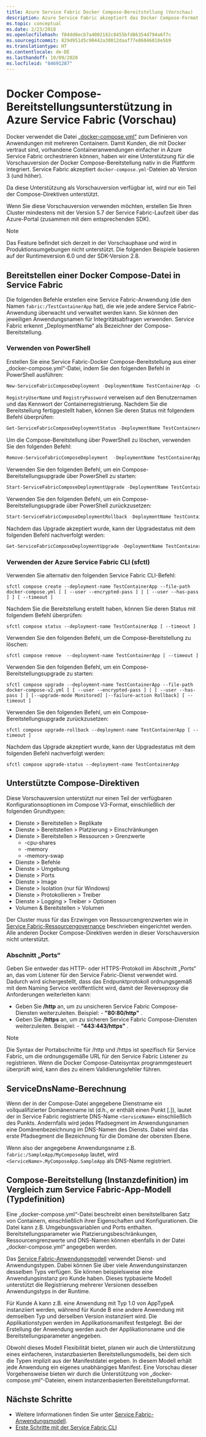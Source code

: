 ```yaml
---
title: Azure Service Fabric Docker Compose-Bereitstellung (Vorschau)
description: Azure Service Fabric akzeptiert das Docker Compose-Format für eine einfachere Orchestrierung vorhandener Container mithilfe von Service Fabric. Diese Unterstützung befindet sich derzeit in der Vorschauphase.
ms.topic: conceptual
ms.date: 2/23/2018
ms.openlocfilehash: f84dd0ecb7a4002182c8455bfd86354d794a6f7c
ms.sourcegitcommit: 829d951d5c90442a38012daaf77e86046018e5b9
ms.translationtype: HT
ms.contentlocale: de-DE
ms.lasthandoff: 10/09/2020
ms.locfileid: "84691287"
---
```

# <a name="docker-compose-deployment-support-in-azure-service-fabric-preview"></a>Docker Compose-Bereitstellungsunterstützung in Azure Service Fabric (Vorschau)

Docker verwendet die Datei [„docker-compose.yml“](https://docs.docker.com/compose) zum Definieren von Anwendungen mit mehreren Containern. Damit Kunden, die mit Docker vertraut sind, vorhandene Containeranwendungen einfacher in Azure Service Fabric orchestrieren können, haben wir eine Unterstützung für die Vorschauversion der Docker Compose-Bereitstellung nativ in die Plattform integriert. Service Fabric akzeptiert `docker-compose.yml`-Dateien ab Version 3 (und höher). 

Da diese Unterstützung als Vorschauversion verfügbar ist, wird nur ein Teil der Compose-Direktiven unterstützt.

Wenn Sie diese Vorschauversion verwenden möchten, erstellen Sie Ihren Cluster mindestens mit der Version 5.7 der Service Fabric-Laufzeit über das Azure-Portal (zusammen mit dem entsprechenden SDK). 

> [!NOTE]
> Das Feature befindet sich derzeit in der Vorschauphase und wird in Produktionsumgebungen nicht unterstützt.
> Die folgenden Beispiele basieren auf der Runtimeversion 6.0 und der SDK-Version 2.8.

## <a name="deploy-a-docker-compose-file-on-service-fabric"></a>Bereitstellen einer Docker Compose-Datei in Service Fabric

Die folgenden Befehle erstellen eine Service Fabric-Anwendung (die den Namen `fabric:/TestContainerApp` hat), die wie jede andere Service Fabric-Anwendung überwacht und verwaltet werden kann. Sie können den jeweiligen Anwendungsnamen für Integritätsabfragen verwenden.
Service Fabric erkennt „DeploymentName“ als Bezeichner der Compose-Bereitstellung.

### <a name="use-powershell"></a>Verwenden von PowerShell

Erstellen Sie eine Service Fabric-Docker Compose-Bereitstellung aus einer „docker-compose.yml“-Datei, indem Sie den folgenden Befehl in PowerShell ausführen:

```powershell
New-ServiceFabricComposeDeployment -DeploymentName TestContainerApp -Compose docker-compose.yml [-RegistryUserName <>] [-RegistryPassword <>] [-PasswordEncrypted]
```

`RegistryUserName` und `RegistryPassword` verweisen auf den Benutzernamen und das Kennwort der Containerregistrierung. Nachdem Sie die Bereitstellung fertiggestellt haben, können Sie deren Status mit folgendem Befehl überprüfen:

```powershell
Get-ServiceFabricComposeDeploymentStatus -DeploymentName TestContainerApp
```

Um die Compose-Bereitstellung über PowerShell zu löschen, verwenden Sie den folgenden Befehl:

```powershell
Remove-ServiceFabricComposeDeployment  -DeploymentName TestContainerApp
```

Verwenden Sie den folgenden Befehl, um ein Compose-Bereitstellungsupgrade über PowerShell zu starten:

```powershell
Start-ServiceFabricComposeDeploymentUpgrade -DeploymentName TestContainerApp -Compose docker-compose-v2.yml -Monitored -FailureAction Rollback
```

Verwenden Sie den folgenden Befehl, um ein Compose-Bereitstellungsupgrade über PowerShell zurückzusetzen:

```powershell
Start-ServiceFabricComposeDeploymentRollback -DeploymentName TestContainerApp
```

Nachdem das Upgrade akzeptiert wurde, kann der Upgradestatus mit dem folgenden Befehl nachverfolgt werden:

```powershell
Get-ServiceFabricComposeDeploymentUpgrade -DeploymentName TestContainerApp
```

### <a name="use-azure-service-fabric-cli-sfctl"></a>Verwenden der Azure Service Fabric CLI (sfctl)

Verwenden Sie alternativ den folgenden Service Fabric CLI-Befehl:

```shell
sfctl compose create --deployment-name TestContainerApp --file-path docker-compose.yml [ [ --user --encrypted-pass ] | [ --user --has-pass ] ] [ --timeout ]
```

Nachdem Sie die Bereitstellung erstellt haben, können Sie deren Status mit folgendem Befehl überprüfen:

```shell
sfctl compose status --deployment-name TestContainerApp [ --timeout ]
```

Verwenden Sie den folgenden Befehl, um die Compose-Bereitstellung zu löschen:

```shell
sfctl compose remove  --deployment-name TestContainerApp [ --timeout ]
```

Verwenden Sie den folgenden Befehl, um ein Compose-Bereitstellungsupgrade zu starten:

```shell
sfctl compose upgrade --deployment-name TestContainerApp --file-path docker-compose-v2.yml [ [ --user --encrypted-pass ] | [ --user --has-pass ] ] [--upgrade-mode Monitored] [--failure-action Rollback] [ --timeout ]
```

Verwenden Sie den folgenden Befehl, um ein Compose-Bereitstellungsupgrade zurückzusetzen:

```shell
sfctl compose upgrade-rollback --deployment-name TestContainerApp [ --timeout ]
```

Nachdem das Upgrade akzeptiert wurde, kann der Upgradestatus mit dem folgenden Befehl nachverfolgt werden:

```shell
sfctl compose upgrade-status --deployment-name TestContainerApp
```

## <a name="supported-compose-directives"></a>Unterstützte Compose-Direktiven

Diese Vorschauversion unterstützt nur einen Teil der verfügbaren Konfigurationsoptionen im Compose V3-Format, einschließlich der folgenden Grundtypen:

* Dienste > Bereitstellen > Replikate
* Dienste > Bereitstellen > Platzierung > Einschränkungen
* Dienste > Bereitstellen > Ressourcen > Grenzwerte
    * -cpu-shares
    * -memory
    * -memory-swap
* Dienste > Befehle
* Dienste > Umgebung
* Dienste > Ports
* Dienste > Image
* Dienste > Isolation (nur für Windows)
* Dienste > Protokollieren > Treiber
* Dienste > Logging > Treiber > Optionen
* Volumen & Bereitstellen > Volumen

Der Cluster muss für das Erzwingen von Ressourcengrenzwerten wie in [Service Fabric-Ressourcengovernance](service-fabric-resource-governance.md) beschrieben eingerichtet werden. Alle anderen Docker Compose-Direktiven werden in dieser Vorschauversion nicht unterstützt.

### <a name="ports-section"></a>Abschnitt „Ports“

Geben Sie entweder das HTTP- oder HTTPS-Protokoll im Abschnitt „Ports“ an, das vom Listener für den Service Fabric-Dienst verwendet wird. Dadurch wird sichergestellt, dass das Endpunktprotokoll ordnungsgemäß mit dem Naming Service veröffentlicht wird, damit der Reverseproxy die Anforderungen weiterleiten kann:
* Geben Sie **/http** an, um zu unsicheren Service Fabric Compose-Diensten weiterzuleiten. Beispiel: - **"80:80/http"** .
* Geben Sie **/https** an, um zu sicheren Service Fabric Compose-Diensten weiterzuleiten. Beispiel: - **"443:443/https"** .

> [!NOTE]
> Die Syntax der Portabschnitte für /http und /https ist spezifisch für Service Fabric, um die ordnungsgemäße URL für den Service Fabric Listener zu registrieren.  Wenn die Docker Compose-Dateisyntax programmgesteuert überprüft wird, kann dies zu einem Validierungsfehler führen.

## <a name="servicednsname-computation"></a>ServiceDnsName-Berechnung

Wenn der in der Compose-Datei angegebene Dienstname ein vollqualifizierter Domänenname ist (d.h., er enthält einen Punkt [.]), lautet der in Service Fabric registrierte DNS-Name `<ServiceName>` einschließlich des Punkts. Andernfalls wird jedes Pfadsegment im Anwendungsnamen eine Domänenbezeichnung im DNS-Namen des Diensts. Dabei wird das erste Pfadsegment die Bezeichnung für die Domäne der obersten Ebene.

Wenn also der angegebene Anwendungsname z.B. `fabric:/SampleApp/MyComposeApp` lautet, wird `<ServiceName>.MyComposeApp.SampleApp` als DNS-Name registriert.

## <a name="compose-deployment-instance-definition-versus-service-fabric-app-model-type-definition"></a>Compose-Bereitstellung (Instanzdefinition) im Vergleich zum Service Fabric-App-Modell (Typdefinition)

Eine „docker-compose.yml“-Datei beschreibt einen bereitstellbaren Satz von Containern, einschließlich ihrer Eigenschaften und Konfigurationen.
Die Datei kann z.B. Umgebungsvariablen und Ports enthalten. Bereitstellungsparameter wie Platzierungsbeschränkungen, Ressourcengrenzwerte und DNS-Namen können ebenfalls in der Datei „docker-compose.yml“ angegeben werden.

Das [Service Fabric-Anwendungsmodell](service-fabric-application-model.md) verwendet Dienst- und Anwendungstypen. Dabei können Sie über viele Anwendungsinstanzen desselben Typs verfügen. Sie können beispielsweise eine Anwendungsinstanz pro Kunde haben. Dieses typbasierte Modell unterstützt die Registrierung mehrerer Versionen desselben Anwendungstyps in der Runtime.

Für Kunde A kann z.B. eine Anwendung mit Typ 1.0 von AppTypeA instanziiert werden, während für Kunde B eine andere Anwendung mit demselben Typ und derselben Version instanziiert wird. Die Applikationstypen werden im Applikationsmanifest festgelegt. Bei der Erstellung der Anwendung werden auch der Applikationsname und die Bereitstellungsparameter angegeben.

Obwohl dieses Modell Flexibilität bietet, planen wir auch die Unterstützung eines einfacheren, instanzbasierten Bereitstellungsmodells, bei dem sich die Typen implizit aus der Manifestdatei ergeben. In diesem Modell erhält jede Anwendung ein eigenes unabhängiges Manifest. Eine Vorschau dieser Vorgehensweise bieten wir durch die Unterstützung von „docker-compose.yml“-Dateien, einem instanzenbasierten Bereitstellungsformat.

## <a name="next-steps"></a>Nächste Schritte

* Weitere Informationen finden Sie unter [Service Fabric-Anwendungsmodell](service-fabric-application-model.md).
* [Erste Schritte mit der Service Fabric CLI](service-fabric-cli.md)
